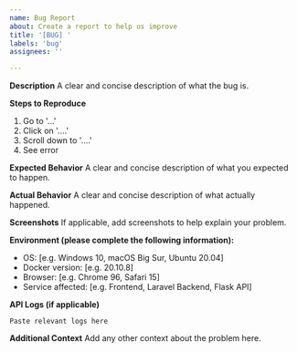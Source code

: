 ```yaml
---
name: Bug Report
about: Create a report to help us improve
title: '[BUG] '
labels: 'bug'
assignees: ''

---
```


**Description**
A clear and concise description of what the bug is.

**Steps to Reproduce**
1. Go to '...'
2. Click on '....'
3. Scroll down to '....'
4. See error

**Expected Behavior**
A clear and concise description of what you expected to happen.

**Actual Behavior**
A clear and concise description of what actually happened.

**Screenshots**
If applicable, add screenshots to help explain your problem.

**Environment (please complete the following information):**
- OS: [e.g. Windows 10, macOS Big Sur, Ubuntu 20.04]
- Docker version: [e.g. 20.10.8]
- Browser: [e.g. Chrome 96, Safari 15]
- Service affected: [e.g. Frontend, Laravel Backend, Flask API]

**API Logs (if applicable)**
```
Paste relevant logs here
```

**Additional Context**
Add any other context about the problem here.
